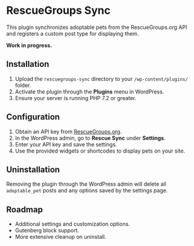 # RescueGroups Sync

This plugin synchronizes adoptable pets from the RescueGroups.org API and registers a custom post type for displaying them.

**Work in progress.**

## Installation

1. Upload the `rescuegroups-sync` directory to your `/wp-content/plugins/` folder.
2. Activate the plugin through the **Plugins** menu in WordPress.
3. Ensure your server is running PHP 7.2 or greater.

## Configuration

1. Obtain an API key from [RescueGroups.org](https://rescuegroups.org/).
2. In the WordPress admin, go to **Rescue Sync** under **Settings**.
3. Enter your API key and save the settings.
4. Use the provided widgets or shortcodes to display pets on your site.

## Uninstallation

Removing the plugin through the WordPress admin will delete all
`adoptable_pet` posts and any options saved by the settings page.

## Roadmap

- Additional settings and customization options.
- Gutenberg block support.
- More extensive cleanup on uninstall.
